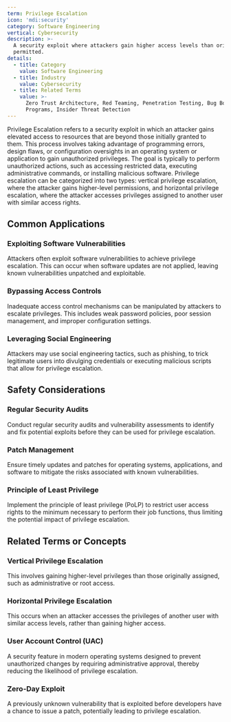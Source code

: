 ```yaml
---
term: Privilege Escalation
icon: 'mdi:security'
category: Software Engineering
vertical: Cybersecurity
description: >-
  A security exploit where attackers gain higher access levels than originally
  permitted.
details:
  - title: Category
    value: Software Engineering
  - title: Industry
    value: Cybersecurity
  - title: Related Terms
    value: >-
      Zero Trust Architecture, Red Teaming, Penetration Testing, Bug Bounty
      Programs, Insider Threat Detection
---
```

Privilege Escalation refers to a security exploit in which an attacker gains elevated access to resources that are beyond those initially granted to them. This process involves taking advantage of programming errors, design flaws, or configuration oversights in an operating system or application to gain unauthorized privileges. The goal is typically to perform unauthorized actions, such as accessing restricted data, executing administrative commands, or installing malicious software. Privilege escalation can be categorized into two types: vertical privilege escalation, where the attacker gains higher-level permissions, and horizontal privilege escalation, where the attacker accesses privileges assigned to another user with similar access rights.

## Common Applications

### Exploiting Software Vulnerabilities
Attackers often exploit software vulnerabilities to achieve privilege escalation. This can occur when software updates are not applied, leaving known vulnerabilities unpatched and exploitable.

### Bypassing Access Controls
Inadequate access control mechanisms can be manipulated by attackers to escalate privileges. This includes weak password policies, poor session management, and improper configuration settings.

### Leveraging Social Engineering
Attackers may use social engineering tactics, such as phishing, to trick legitimate users into divulging credentials or executing malicious scripts that allow for privilege escalation.

## Safety Considerations

### Regular Security Audits
Conduct regular security audits and vulnerability assessments to identify and fix potential exploits before they can be used for privilege escalation.

### Patch Management
Ensure timely updates and patches for operating systems, applications, and software to mitigate the risks associated with known vulnerabilities.

### Principle of Least Privilege
Implement the principle of least privilege (PoLP) to restrict user access rights to the minimum necessary to perform their job functions, thus limiting the potential impact of privilege escalation.

## Related Terms or Concepts

### Vertical Privilege Escalation
This involves gaining higher-level privileges than those originally assigned, such as administrative or root access.

### Horizontal Privilege Escalation
This occurs when an attacker accesses the privileges of another user with similar access levels, rather than gaining higher access.

### User Account Control (UAC)
A security feature in modern operating systems designed to prevent unauthorized changes by requiring administrative approval, thereby reducing the likelihood of privilege escalation.

### Zero-Day Exploit
A previously unknown vulnerability that is exploited before developers have a chance to issue a patch, potentially leading to privilege escalation.
